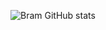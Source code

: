 ![Bram GitHub stats](https://github-readme-stats-nrc99t7z8-satosh-j.vercel.app/api?username=DannyBoy5240&show_icons=true&include_all_commits=true&count_private=true&hide_border=true&hide=html,css&title_color=ffffff&text_color=c9cacc&icon_color=4AB197&bg_color=1A2B34)
